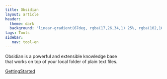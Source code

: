 ```yaml
---
title: Obsidian
layout: article
header:
  theme: dark
  background: 'linear-gradient(67deg, rgba(17,26,34,1) 25%, rgba(102,102,102,1) 43%, rgba(255,255,255,1) 80%)'
tags: Tools
sidebar: 
   nav: tool-en   
--- 
```

Obsidian is a powerful and extensible knowledge base  
that works on top of your local folder of plain text files.

[GettingStarted](https://help.obsidian.md/Getting+started/Download+and+install+Obsidian)